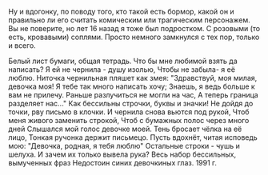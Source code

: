   Ну и вдогонку, по поводу того, кто такой есть бормор, какой он и правильно ли его считать комическим или трагическим персонажем.
Вы не поверите, но лет 16 назад я тоже был подростком. С розовыми (то есть, кровавыми) соплями. Просто немного замкнулся с тех пор, только и всего.

Белый лист бумаги, общая тетрадь.
Что бы мне любимой взять да написать?
Я ей не чернила - душу изолью,
Чтобы не забыла- я её люблю.
 Ниточка чернильная пляшет как змея:
"Здравствуй, моя милая, девочка моя!
Я тебе так много написать хочу;
Знаешь, я ведь больше к вам не прилечу.
Раньше разлучиться не могли на час,
А теперь граница разделяет нас..."
 Как бессильны строчки, буквы и значки!
Не дойдя до точки, рву письмо в клочки.
И чернила снова вьются под рукой,
Чтоб меня живого заменить строкой,
Чтоб с бумажных полос через много дней
Слышался мой голос девочке моей.
 Тень бросает чёлка на её лицо,
Тонкая ручонка держит письмецо.
Пусть вдохнёт, читая исповедь мою:
"Девочка, родная, я тебя люблю"
 Остальные строки - чушь и шелуха.
И зачем их только вывела рука?
Весь набор бессильных, вымученных фраз
Недостоин синих девочкиных глаз.
1991 г.    
